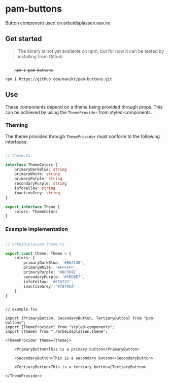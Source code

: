 # pam-buttons

Button component used on arbeidsplassen.nav.no

## Get started

> The library is not yet available on npm, but for now it can be tested by installing
> from Github

<code>
    <del>npm i pam-buttons</del>
</code>

`npm i https://github.com/navikt/pam-buttons.git`

## Use

These components depend on a theme being provided through props. This can be achieved by using the `ThemeProvider` from
styled-components.

### Theming

The theme provided through `ThemeProvider` must conform to the following interfaces:

```typescript

// theme.ts

interface ThemeColors {
    primaryDarkBlue: string
    primaryWhite: string
    primaryPurple: string
    secondaryPurple: string
    infoYellow: string
    inactiveGrey: string
}

export interface Theme {
    colors: ThemeColors
}
```

### Example implementation

```typescript

// arbeidsplassen.theme.ts

export const theme: Theme = {
    colors: {
        primaryDarkBlue: '#062140',
        primaryWhite: '#FFFFFF',
        primaryPurple: '#8C368E',
        secondaryPurple: '#FBD8E7',
        infoYellow: '#FFA733',
        inactiveGrey: '#78706A'
    }
}
```

```tsx

// example.tsx

import {PrimaryButton, SecondaryButton, TertiaryButton} from "pam-buttons";
import {ThemeProvider} from "styled-components";
import {theme} from "./arbeidsplassen.theme";

<ThemeProvider theme={theme}>

    <PrimaryButton>This is a primary button</PrimaryButton>

    <SecondaryButton>This is a secondary button</SecondaryButton>

    <TertiaryButton>This is a tertiary button</TertiaryButton>

</ThemeProvider>
```
